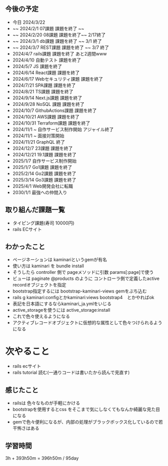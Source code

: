 ## 今後の予定
- 今日 2024/3/22
- ~~ 2024/2/1 07課題 課題を終了 ~~
- ~~ 2024/2/20 08課題 課題を終了~~ 2/17終了
- ~~ 2024/3/1 db課題 課題を終了 ~~ 3/1 終了
- ~~ 2024/3/7 REST課題 課題を終了 ~~ 3/7 終了
- 2024/4/7 rails課題 課題を終了 あと2週間www
- 2024/4/10 自動テスト 課題を終了
- 2024/5/7 JS 課題を終了
- 2024/6/14 React課題 課題を終了
- 2024/6/17 Webセキュリティ課題 課題を終了
- 2024/7/21 SPA課題 課題を終了
- 2024/8/21 TS課題 課題を終了
- 2024/9/14 Next.js課題 課題を終了
- 2024/9/28 NoSQL 課題 課題を終了
- 2024/10/7 GithubActions課題 課題を終了
- 2024/10/21 AWS課題 課題を終了
- 2024/10/31 Terraform課題 課題を終了
- 2024/11/1 ~ 自作サービス制作開始 アジャイル終了
- 2024/11/1 ~ 面接対策開始
- 2024/11/21 GraphQL 終了
- 2024/12/7 23課題 課題を終了
- 2024/12/21 19.1課題 課題を終了
- 2025/1/7 自作サービス制作開始
- 2025/1/7 Go1課題 課題を終了
- 2025/2/14 Go2課題 課題を終了
- 2025/3/14 Go3課題 課題を終了
- 2025/4/1 Web開発会社に転職
- 2030/1/1 最強への仲間入り

## 取り組んだ課題一覧
- タイピング課題(寿司 10000円)
- rails ECサイト 
## わかったこと
- ページネーションは kaminariというgemが有名
- 使い方は kaminari を bundle install
- そうしたら controller 側で pageメソッドに引数 params[:page]で使う
- ビューは paginate @products のように コントローラ側で定義したactive recordオブジェクトを指定
- bootstrap指定するには bootstrap-kaminari-views gemをぶち込む
- rails g kaminari:configとかkaminari:views bootstrap4　とかやればok
- 表記を日本語にするならkaminari_ja.ymlをいじる
- active_storageを使うには active_storage:install
- これで色々使えるようになる
- アクティブレコードオブジェクトに仮想的な属性として色々つけられるようになる
# 次やること
- rails ecサイト
- rails tutorial 読む(一通りコードは書いたから読んで見直す)
## 感じたこと
- railsは 色々なものが手軽にかける
- bootstrapを使用するとcss をそこまで気にしなくてもなんか綺麗な見た目になる
- gemで色々便利になるが、内部の処理がブラックボックス化しているので若干怖さはある
## 学習時間
3h + 393h50m 
= 396h50m / 95day
